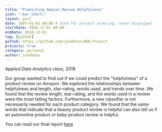 ```yaml
---
title: "Predicting Amazon Review Helpfulness"
icon: ":bar_chart:"
layout: post
date: 1007-01-01 00:00 # Used for project ordering, never displayed
startDate: 2018-11-01 00:00
endDate: 2018-12-01
tag: [python]
github: https://github.com/jondonas/ADA-Project
projects: true
category: personal
author: jondonas
---
```


*Applied Data Analytics class, 2018.*

Our group wanted to find out if we could predict the "helpfulness" of a product review on Amazon. We explored the relationships between helpfulness and length, star-rating, words used, and trends over time. We found that the review length, star-rating, and the words used in a review were the most telling factors. Furthermore, a new classifier is not necessarily needed for each product category. We found that the same words that indicate that a beauty product review is helpful can also tell us if an automotive product or baby product review is helpful.

You can read our final report [here](/assets/files/ADA_Report.pdf)
